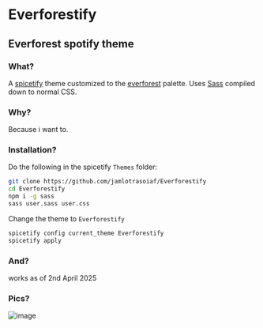 # Everforestify
## Everforest spotify theme

### What?

A [spicetify](https://spicetify.app/) theme customized to the [everforest](https://github.com/sainnhe/everforest) palette.
Uses [Sass](https://sass-lang.com/) compiled down to normal CSS.

### Why?

Because i want to.

### Installation?

Do the following in the spicetify `Themes` folder:
```sh
git clone https://github.com/jamlotrasoiaf/Everforestify
cd Everforestify
npm i -g sass
sass user.sass user.css
```
Change the theme to `Everforestify`
```sh
spicetify config current_theme Everforestify
spicetify apply
```

### And?

works as of 2nd April 2025

### Pics?

![image](https://files.catbox.moe/ijhtls.png)
